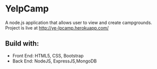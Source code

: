 # YelpCamp<br>
A node.js application that allows user to view and create campgrounds.<br>
Project is live at <a href="http://ye-lpcamp.herokuapp.com/">http://ye-lpcamp.herokuapp.com/</a>
<h2>Build with:</h2>
<ul>
  <li>Front End: HTML5, CSS, Bootstrap</li>
  <li>Back End: NodeJS, ExpressJS,MongoDB</li>
</ul>
